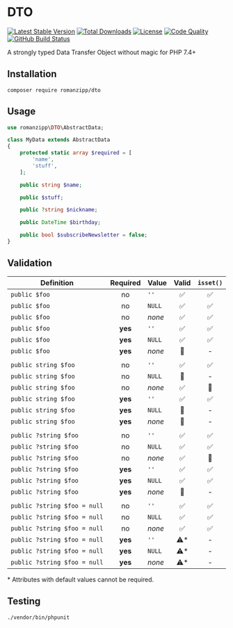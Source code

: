 # DTO

[![Latest Stable Version](https://img.shields.io/packagist/v/romanzipp/DTO.svg?style=flat-square)](https://packagist.org/packages/romanzipp/dto)
[![Total Downloads](https://img.shields.io/packagist/dt/romanzipp/DTO.svg?style=flat-square)](https://packagist.org/packages/romanzipp/dto)
[![License](https://img.shields.io/packagist/l/romanzipp/DTO.svg?style=flat-square)](https://packagist.org/packages/romanzipp/dto)
[![Code Quality](https://img.shields.io/scrutinizer/g/romanzipp/DTO.svg?style=flat-square)](https://scrutinizer-ci.com/g/romanzipp/DTO/?branch=master)
[![GitHub Build Status](https://img.shields.io/github/workflow/status/romanzipp/DTO/Tests?style=flat-square)](https://github.com/romanzipp/DTO/actions)

A strongly typed Data Transfer Object without magic for PHP 7.4+

## Installation

```
composer require romanzipp/dto
```

## Usage

```php
use romanzipp\DTO\AbstractData;

class MyData extends AbstractData
{
    protected static array $required = [
        'name',
        'stuff',
    ];

    public string $name;

    public $stuff;

    public ?string $nickname;

    public DateTime $birthday;

    public bool $subscribeNewsletter = false;
} 
```

## Validation

| Definition | Required | Value | Valid | `isset()` |
| --- | :---: | --- | :---: | :---: |
| `public $foo` | no | `''` | ✅ | ✅ |
| `public $foo` | no | `NULL` | ✅ | ✅ |
| `public $foo` | no | *none* | ✅ | ✅ |
| `public $foo` | **yes** | `''` | ✅ | ✅ |
| `public $foo` | **yes** | `NULL` | ✅ | ✅ |
| `public $foo` | **yes** | *none* | 🚫 | - |
| | | | |
| `public string $foo` | no | `''` | ✅ | ✅ |
| `public string $foo` | no | `NULL` | 🚫 | - |
| `public string $foo` | no | *none* | ✅ | 🚫 |
| `public string $foo` | **yes** | `''` | ✅ | ✅ |
| `public string $foo` | **yes** | `NULL` | 🚫 | - |
| `public string $foo` | **yes** | *none* | 🚫 | - | 
| | | | |
| `public ?string $foo` | no | `''` | ✅ | ✅ |
| `public ?string $foo` | no | `NULL` | ✅ | ✅ |
| `public ?string $foo` | no | *none* | ✅ | 🚫 |
| `public ?string $foo` | **yes** | `''` | ✅ | ✅ |
| `public ?string $foo` | **yes** | `NULL` | ✅ | ✅ |
| `public ?string $foo` | **yes** | *none* | 🚫 | - |
| | | | |
| `public ?string $foo = null` | no | `''` | ✅ | ✅ |
| `public ?string $foo = null` | no | `NULL` | ✅ | ✅ |
| `public ?string $foo = null` | no | *none* | ✅ | ✅ |
| `public ?string $foo = null` | **yes** | `''` | ⚠️* | - |
| `public ?string $foo = null` | **yes** | `NULL` | ⚠️* | - |
| `public ?string $foo = null` | **yes** | *none* | ⚠️* | - |

\* Attributes with default values cannot be required.

## Testing

```
./vendor/bin/phpunit
```
